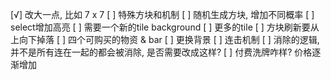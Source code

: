 [√] 改大一点, 比如 7 x 7
[ ] 特殊方块和机制
[ ] 随机生成方块, 增加不同概率
[ ] select增加高亮
[ ] 需要一个新的tile background
[ ] 更多的tile
[ ] 方块刷新要从上向下掉落
[ ] 四个可购买的物资 & bar
[ ] 更换背景
[ ] 连击机制
[ ] 消除的逻辑, 并不是所有连在一起的都会被消除, 是否需要改成这样?
[ ] 付费洗牌咋样? 价格逐渐增加